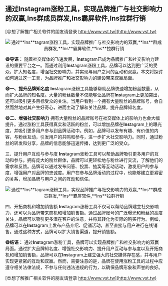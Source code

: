 ## **通过**Ins**tagram涨粉工具，实现品牌推广与社交影响力的双赢,**Ins**群成员群发,**Ins**霸屏软件,**Ins**拉群行销**

[😍想了解推广相关软件的朋友请登录 http://www.vst.tw](http://www.vst.tw)

 <center><img src="https://vst.tw/MP4/tuiguang/png/4.png" alt="通过**Ins**tagram涨粉工具，实现品牌推广与社交影响力的双赢,**Ins**群成员群发,**Ins**霸屏软件,**Ins**拉群行销"></center>

**😄导语：**
随着社交媒体的飞速发展，**Ins**tagram已成为品牌推广和社交影响力建设的重要平台之一。而通过利用**Ins**tagram涨粉工具，品牌可以达到更广泛的受众，扩大知名度，增强社交影响力，并实现与用户之间的互动和双赢。本文将探讨如何通过这一工具，为品牌推广和社交影响力的建设带来双赢局面。

**😄一、提升品牌知名度**
**Ins**tagram涨粉工具能够帮助品牌快速增加粉丝数量，从而扩大品牌的知名度。大量的粉丝数量不仅能够让品牌在**Ins**tagram上更加突出，还可以吸引更多目标受众的关注。当用户看到一个拥有大量粉丝的品牌账号，会自然而然地对其产生好奇心，进而主动了解和关注品牌，提升品牌知名度。

**😄二、增强社交影响力**
拥有大量粉丝的品牌账号在社交媒体上的影响力也会大幅提升。通过涨粉工具获得真实和活跃的粉丝，可以增加品牌在**Ins**tagram上的曝光度，并吸引更多用户参与到品牌活动中。例如，品牌可以发布有趣、有价值的内容，与粉丝互动，引发用户的共鸣和参与，进一步扩大社交影响力。同时，通过粉丝的转发和分享，品牌的信息能够迅速传播，达到更广泛的受众。

三、提升用户互动与参与度
**Ins**tagram涨粉工具可以帮助品牌吸引更多用户的互动和参与。拥有庞大的粉丝群体，品牌可以更轻松地与粉丝进行交流，了解他们的需求和反馈。品牌可以通过发布问答、投票、抽奖等互动活动，激发用户的参与度，增强用户对品牌的忠诚度。用户在参与品牌活动的过程中，也能够建立更紧密的关系，增加品牌与用户之间的互动和信任。

 <center><img src="https://vst.tw/MP4/tuiguang/png/5.png" alt="通过**Ins**tagram涨粉工具，实现品牌推广与社交影响力的双赢,**Ins**群成员群发,**Ins**霸屏软件,**Ins**拉群行销"></center>

四、开拓商机和增加销售额
**Ins**tagram涨粉工具不仅可以帮助品牌建立社交影响力，还可以为品牌带来商机和增加销售额。通过品牌账号的广泛曝光和粉丝的高度关注，品牌可以吸引更多潜在客户的注意，并将其转化为实际的购买行为。例如，品牌可以在**Ins**tagram上发布产品介绍、促销活动，甚至直接与用户进行在线销售。通过这种方式，品牌可以扩大销售渠道，提升销售额。

**😄结语：**
通过**Ins**tagram涨粉工具，品牌可以实现品牌推广和社交影响力的双赢局面。通过扩大品牌知名度、增强社交影响力、提升用户互动与参与度以及开拓商机和增加销售额，品牌可以在**Ins**tagram上建立强大的社交媒体存在感，并与用户实现更紧密的互动和双赢。然而，需要注意的是，品牌在使用涨粉工具的过程中应遵守相关法律法规，不参与任何违法违规的行为，以确保品牌形象和声誉的良好。

[😍想了解推广相关软件的朋友请登录 http://www.vst.tw](http://www.vst.tw)



